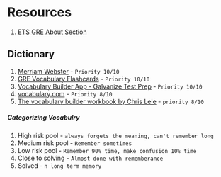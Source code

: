 # Resources

1. [ETS GRE About Section](https://www.ets.org/gre/revised_general/about)

## Dictionary
1. [Merriam Webster](https://www.merriam-webster.com/) - `Priority 10/10`
2. [GRE Vocabulary Flashcards](https://play.google.com/store/apps/details?id=com.magoosh.flashcards.gre&hl=en&gl=US) - `Priority 10/10`
3. [Vocabulary Builder App - Galvanize Test Prep](https://galvanizetestprep.com/gre-test-prep/vocabulary-builder-app/) - `Priority 10/10`
4. [vocabulary.com](https://www.vocabulary.com/) - `Priority 8/10`
5. [The vocabulary builder workbook by Chris Lele](#) - `priority 8/10` 

##### Categorizing Vocabulry
1. High risk pool -  `always forgets the meaning, can't remember long`
2. Medium risk pool - `Remember sometimes`
3. Low risk pool - `Remember 90% time, make confusion 10% time`
4. Close to solving - `Almost done with rememberance`
5. Solved - `n long term memory`
  
    

